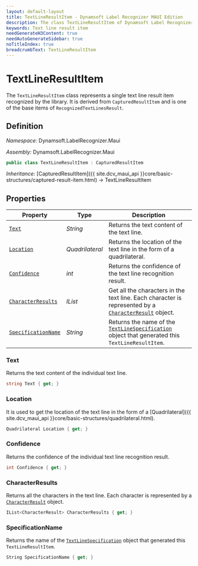 ```yaml
---
layout: default-layout
title: TextLineResultItem - Dynamsoft Label Recognizer MAUI Edition
description: The class TextLineResultItem of Dynamsoft Label Recognizer MAUI edition represents a text line result item recognized by a document layout analysis engine.
keywords: Text line result item
needGenerateH3Content: true
needAutoGenerateSidebar: true
noTitleIndex: true
breadcrumbText: TextLineResultItem
---
```


# TextLineResultItem

The `TextLineResultItem` class represents a single text line result item recognized by the library. It is derived from `CapturedResultItem` and is one of the base items of `RecognizedTextLinesResult`.

## Definition

*Namespace:* Dynamsoft.LabelRecognizer.Maui

*Assembly:* Dynamsoft.LabelRecognizer.Maui

```csharp
public class TextLineResultItem : CapturedResultItem
```

*Inheritance:* [CapturedResultItem]({{ site.dcv_maui_api }}core/basic-structures/captured-result-item.html) -> TextLineResultItem

## Properties

| Property | Type | Description |
| --------- | ---- | ----------- |
| [`Text`](#text) | *String* | Returns the text content of the text line. |
| [`Location`](#location) | *Quadrilateral* | Returns the location of the text line in the form of a quadrilateral. |
| [`Confidence`](#confidence) | *int* | Returns the confidence of the text line recognition result. |
| [`CharacterResults`](#characterresults) | *IList<CharacterResult>* | Get all the characters in the text line. Each character is represented by a [`CharacterResult`](character-result.html) object. |
| [`SpecificationName`](#specificationname) | *String* | Returns the name of the [`TextLineSpecification`]({{site.dcv_parameter_reference}}text-line-specification/) object that generated this `TextLineResultItem`. |

### Text

Returns the text content of the individual text line.

```csharp
string Text { get; }
```

### Location

It is used to get the location of the text line in the form of a [Quadrilateral]({{ site.dcv_maui_api }}core/basic-structures/quadrilateral.html).

```csharp
Quadrilateral Location { get; }
```

### Confidence

Returns the confidence of the individual text line recognition result.

```csharp
int Confidence { get; }
```

### CharacterResults

Returns all the characters in the text line. Each character is represented by a [`CharacterResult`](character-result.md) object.

```csharp
IList<CharacterResult> CharacterResults { get; }
```

### SpecificationName

Returns the name of the [`TextLineSpecification`]({{site.dcv_parameter_reference}}text-line-specification/) object that generated this `TextLineResultItem`.

```csharp
String SpecificationName { get; }
```

